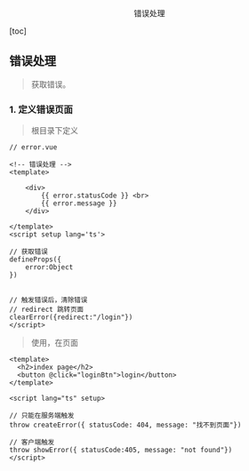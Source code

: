 <center>错误处理</center>



[toc]







##  错误处理

> 获取错误。









### 1. 定义错误页面

> 根目录下定义

```vue
// error.vue

<!-- 错误处理 -->
<template>

    <div>
        {{ error.statusCode }} <br>
        {{ error.message }}
    </div>

</template>
<script setup lang='ts'>

// 获取错误
defineProps({
    error:Object
})


// 触发错误后，清除错误
// redirect 跳转页面
clearError({redirect:"/login"})
</script>

```

> 使用，在页面

```vue
<template>
  <h2>index page</h2>
  <button @click="loginBtn">login</button>
</template>

<script lang="ts" setup>

// 只能在服务端触发
throw createError({ statusCode: 404, message: "找不到页面"})

// 客户端触发
throw showError({ statusCode:405, message: "not found"})
</script>
```















